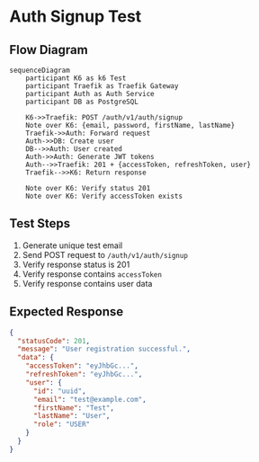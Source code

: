 # Auth Signup Test

## Flow Diagram

```mermaid
sequenceDiagram
    participant K6 as k6 Test
    participant Traefik as Traefik Gateway
    participant Auth as Auth Service
    participant DB as PostgreSQL

    K6->>Traefik: POST /auth/v1/auth/signup
    Note over K6: {email, password, firstName, lastName}
    Traefik->>Auth: Forward request
    Auth->>DB: Create user
    DB-->>Auth: User created
    Auth->>Auth: Generate JWT tokens
    Auth-->>Traefik: 201 + {accessToken, refreshToken, user}
    Traefik-->>K6: Return response
    
    Note over K6: Verify status 201
    Note over K6: Verify accessToken exists
```

## Test Steps

1. Generate unique test email
2. Send POST request to `/auth/v1/auth/signup`
3. Verify response status is 201
4. Verify response contains `accessToken`
5. Verify response contains user data

## Expected Response

```json
{
  "statusCode": 201,
  "message": "User registration successful.",
  "data": {
    "accessToken": "eyJhbGc...",
    "refreshToken": "eyJhbGc...",
    "user": {
      "id": "uuid",
      "email": "test@example.com",
      "firstName": "Test",
      "lastName": "User",
      "role": "USER"
    }
  }
}
```

